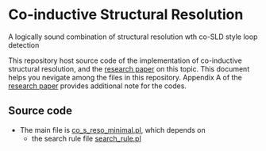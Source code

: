 # Co-inductive Structural Resolution
A logically sound combination of structural resolution wth co-SLD style loop detection 

This repository host source code of the implementation of co-inductive structural resolution, and the [research paper](co_s_reso.pdf) on this topic. This document helps you nevigate among the files in this repository.  Appendix A of the [research paper](co_s_reso.pdf) provides additional note for the codes.

## Source code
* The main file is [co_s_reso_minimal.pl](co_s_reso_minimal.pl), which depends on 
  * the search rule file [search_rule.pl](search_rule.pl) 
